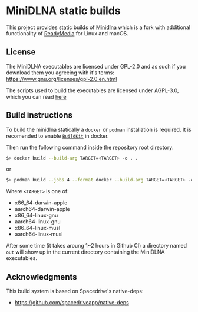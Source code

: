 # MiniDLNA static builds

This project provides static builds of [Minidlna](https://github.com/NathanaelA/minidlna) which is a fork with additional functionality of [ReadyMedia](https://sourceforge.net/projects/minidlna) for Linux and macOS.

## License

The MiniDLNA executables are licensed under GPL-2.0 and as such if you download them you agreeing with it's terms:
https://www.gnu.org/licenses/gpl-2.0.en.html

The scripts used to build the executables are licensed under AGPL-3.0, which you can read [here](./LICENSE)

## Build instructions

To build the minidlna statically a `docker` or `podman` installation is required.
It is recomended to enable [`BuildKit`](https://docs.docker.com/build/buildkit/#getting-started) in docker.

Then run the following command inside the repository root directory:

```sh
$> docker build --build-arg TARGET=<TARGET> -o . .
```

or

```sh
$> podman build --jobs 4 --format docker --build-arg TARGET=<TARGET> -o . .
```

Where `<TARGET>` is one of:

- x86_64-darwin-apple
- aarch64-darwin-apple
- x86_64-linux-gnu
- aarch64-linux-gnu
- x86_64-linux-musl
- aarch64-linux-musl

After some time (it takes aroung 1~2 hours in Github CI) a directory named `out` will show up in the current directory containing the MiniDLNA executables.

## Acknowledgments

This build system is based on Spacedrive's native-deps:

- https://github.com/spacedriveapp/native-deps

